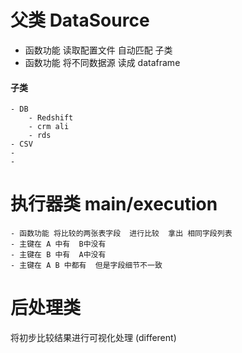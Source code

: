 # 父类 DataSource
- 函数功能 读取配置文件 自动匹配 子类
- 函数功能 将不同数据源 读成 dataframe 

#### 子类
    - DB
        - Redshift
        - crm ali
        - rds
    - CSV
    - 
    - 
 
 
# 执行器类 main/execution
    - 函数功能 将比较的两张表字段  进行比较  拿出 相同字段列表
    - 主键在 A 中有  B中没有
    - 主键在 B 中有  A中没有
    - 主键在 A B 中都有  但是字段细节不一致
 
# 后处理类
将初步比较结果进行可视化处理 (different)
